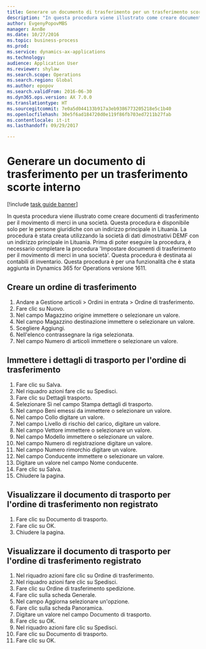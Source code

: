 ```yaml
--- 
title: Generare un documento di trasferimento per un trasferimento scorte interno
description: "In questa procedura viene illustrato come creare documenti di trasferimento per il movimento di merci in una società."
author: EvgenyPopovMBS
manager: AnnBe
ms.date: 10/27/2016
ms.topic: business-process
ms.prod: 
ms.service: dynamics-ax-applications
ms.technology: 
audience: Application User
ms.reviewer: shylaw
ms.search.scope: Operations
ms.search.region: Global
ms.author: epopov
ms.search.validFrom: 2016-06-30
ms.dyn365.ops.version: AX 7.0.0
ms.translationtype: HT
ms.sourcegitcommit: 7e0a5d044133b917a3eb9386773205218e5c1b40
ms.openlocfilehash: 30e5f6ad184720d0e119f86fb703ed7211b27fab
ms.contentlocale: it-it
ms.lasthandoff: 09/29/2017

---
```

# <a name="generate-a-transfer-document-for-an-internal-inventory-transfer"></a>Generare un documento di trasferimento per un trasferimento scorte interno

[!include [task guide banner](../../includes/task-guide-banner.md)]

In questa procedura viene illustrato come creare documenti di trasferimento per il movimento di merci in una società. Questa procedura è disponibile solo per le persone giuridiche con un indirizzo principale in Lituania. La procedura è stata creata utilizzando la società di dati dimostrativi DEMF con un indirizzo principale in Lituania. Prima di poter eseguire la procedura, è necessario completare la procedura 'Impostare documenti di trasferimento per il movimento di merci in una società'. Questa procedura è destinata ai contabili di inventario. Questa procedura è per una funzionalità che è stata aggiunta in Dynamics 365 for Operations versione 1611.


## <a name="create-a-transfer-order"></a>Creare un ordine di trasferimento
1. Andare a Gestione articoli > Ordini in entrata > Ordine di trasferimento.
2. Fare clic su Nuovo.
3. Nel campo Magazzino origine immettere o selezionare un valore.
4. Nel campo Magazzino destinazione immettere o selezionare un valore.
5. Scegliere Aggiungi.
6. Nell'elenco contrassegnare la riga selezionata.
7. Nel campo Numero di articoli immettere o selezionare un valore.

## <a name="enter-transportation-details-for-the-transfer-order"></a>Immettere i dettagli di trasporto per l'ordine di trasferimento
1. Fare clic su Salva.
2. Nel riquadro azioni fare clic su Spedisci.
3. Fare clic su Dettagli trasporto.
4. Selezionare Sì nel campo Stampa dettagli di trasporto.
5. Nel campo Beni emessi da immettere o selezionare un valore.
6. Nel campo Collo digitare un valore.
7. Nel campo Livello di rischio del carico, digitare un valore.
8. Nel campo Vettore immettere o selezionare un valore.
9. Nel campo Modello immettere o selezionare un valore.
10. Nel campo Numero di registrazione digitare un valore.
11. Nel campo Numero rimorchio digitare un valore.
12. Nel campo Conducente immettere o selezionare un valore.
13. Digitare un valore nel campo Nome conducente.
14. Fare clic su Salva.
15. Chiudere la pagina.

## <a name="view-the-packing-slip-for-the-unposted-transfer-order"></a>Visualizzare il documento di trasporto per l'ordine di trasferimento non registrato
1. Fare clic su Documento di trasporto.
2. Fare clic su OK.
3. Chiudere la pagina.

## <a name="view-the-packing-slip-for-the-posted-transfer-order"></a>Visualizzare il documento di trasporto per l'ordine di trasferimento registrato
1. Nel riquadro azioni fare clic su Ordine di trasferimento.
2. Nel riquadro azioni fare clic su Spedisci.
3. Fare clic su Ordine di trasferimento spedizione.
4. Fare clic sulla scheda Generale.
5. Nel campo Aggiorna selezionare un'opzione.
6. Fare clic sulla scheda Panoramica.
7. Digitare un valore nel campo Documento di trasporto.
8. Fare clic su OK.
9. Nel riquadro azioni fare clic su Spedisci.
10. Fare clic su Documento di trasporto.
11. Fare clic su OK.


